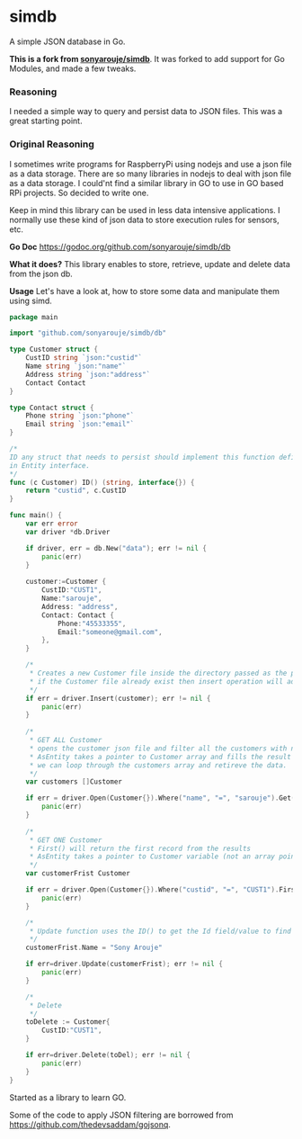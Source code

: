 # simdb

A simple JSON database in Go.

**This is a fork from [sonyarouje/simdb](https://github.com/sonyarouje/simdb)**. It was forked to add support for Go Modules, and made a few tweaks.

### Reasoning
I needed a simple way to query and persist data to JSON files. This was a great starting point.

### Original Reasoning
I sometimes write programs for RaspberryPi using nodejs and use a json file as a data storage. There are so many libraries in nodejs to deal with json file as a data storage. I could'nt find a similar library in GO to use in GO based RPi projects. So decided to write one.

Keep in mind this library can be used in less data intensive applications. I normally use these kind of json data to store execution rules for sensors, etc.


**Go Doc** https://godoc.org/github.com/sonyarouje/simdb/db

**What it does?**
This library enables to store, retrieve, update and delete data from the json db.

**Usage**
Let's have a look at, how to store some data and manipulate them using simd.

```go
package main

import "github.com/sonyarouje/simdb/db"

type Customer struct {
	CustID string `json:"custid"`
	Name string `json:"name"`
	Address string `json:"address"`
	Contact Contact
}

type Contact struct {
	Phone string `json:"phone"`
	Email string `json:"email"`
}

/*
ID any struct that needs to persist should implement this function defined 
in Entity interface.
*/
func (c Customer) ID() (string, interface{}) {
	return "custid", c.CustID
}

func main() {
	var err error
	var driver *db.Driver

	if driver, err = db.New("data"); err != nil {
		panic(err)
	}
 
	customer:=Customer {
		CustID:"CUST1",
		Name:"sarouje",
		Address: "address",
		Contact: Contact {
			Phone:"45533355",
			Email:"someone@gmail.com",
		},
	}    

	/*
	 * Creates a new Customer file inside the directory passed as the parameter to New()
	 * if the Customer file already exist then insert operation will add the customer data to the array
	 */
	if err = driver.Insert(customer); err != nil {
		panic(err)
	}
  
	/*
	 * GET ALL Customer
	 * opens the customer json file and filter all the customers with name sarouje.
	 * AsEntity takes a pointer to Customer array and fills the result to it.
	 * we can loop through the customers array and retireve the data.
	 */
	var customers []Customer

	if err = driver.Open(Customer{}).Where("name", "=", "sarouje").Get().AsEntity(&customers); err != nil {
		panic(err)
	}
  
	/*
	 * GET ONE Customer
	 * First() will return the first record from the results 
	 * AsEntity takes a pointer to Customer variable (not an array pointer)
	 */
	var customerFrist Customer

	if err = driver.Open(Customer{}).Where("custid", "=", "CUST1").First().AsEntity(&customerFrist); err != nil {
		panic(err)
	}

	/*
	 * Update function uses the ID() to get the Id field/value to find the record and update the data.
	 */
	customerFrist.Name = "Sony Arouje"

	if err=driver.Update(customerFrist); err != nil {
		panic(err)
	}

	/*
	 * Delete
	 */
	toDelete := Customer{
		CustID:"CUST1",
	}

	if err=driver.Delete(toDel); err != nil {
		panic(err)
	}
}
```

Started as a library to learn GO.

Some of the code to apply JSON filtering are borrowed from https://github.com/thedevsaddam/gojsonq.
